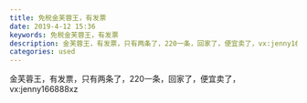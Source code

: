 ```yaml
---
title: 免税金芙蓉王，有发票
date: 2019-4-12 15:36
keywords: 免税金芙蓉王，有发票
description: 金芙蓉王，有发票，只有两条了，220一条，回家了，便宜卖了，vx:jenny166888xz
categories: used
---
```

<td class="t_f" id="postmessage_3474552">

金芙蓉王，有发票，只有两条了，220一条，回家了，便宜卖了，vx:jenny166888xz<br/>
</td>
